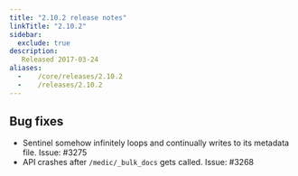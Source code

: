 ```yaml
---
title: "2.10.2 release notes"
linkTitle: "2.10.2"
sidebar:
  exclude: true
description:
   Released 2017-03-24
aliases:
  -    /core/releases/2.10.2
  -    /releases/2.10.2
---
```


## Bug fixes

- Sentinel somehow infinitely loops and continually writes to its metadata file. Issue: #3275
- API crashes after `/medic/_bulk_docs` gets called. Issue: #3268
